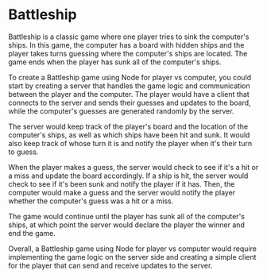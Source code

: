 # Battleship

Battleship is a classic game where one player tries to sink the computer's ships. In this game, the computer has a board with
hidden ships and the player takes turns guessing where the computer's ships are located. The game ends when the player has sunk
all of the computer's ships.

To create a Battleship game using Node for player vs computer, you could start by creating a server that handles the game logic 
and communication between the player and the computer. The player would have a client that connects to the server and sends their
guesses and updates to the board, while the computer's guesses are generated randomly by the server.

The server would keep track of the player's board and the location of the computer's ships, as well as which ships have been 
hit and sunk. It would also keep track of whose turn it is and notify the player when it's their turn to guess.

When the player makes a guess, the server would check to see if it's a hit or a miss and update the board accordingly.
If a ship is hit, the server would check to see if it's been sunk and notify the player if it has. Then, the computer would make
a guess and the server would notify the player whether the computer's guess was a hit or a miss.

The game would continue until the player has sunk all of the computer's ships, at which point the server would declare the
player the winner and end the game.

Overall, a Battleship game using Node for player vs computer would require implementing the game logic on the server side 
and creating a simple client for the player that can send and receive updates to the server.

